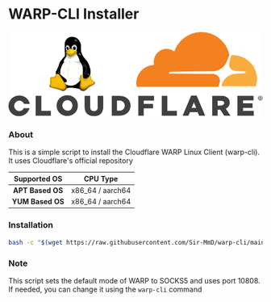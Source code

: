 # WARP-CLI Installer
![App Screenshot](https://raw.githubusercontent.com/Sir-MmD/warp-cli/refs/heads/main/logo.png)
### About
This is a simple script to install the Cloudflare WARP Linux Client (warp-cli). It uses Cloudflare's official repository

<div align="center">

| Supported OS  | CPU Type         |
|:--------------:|:----------------:|
| **APT Based OS** | x86_64 / aarch64 |
| **YUM Based OS** | x86_64 / aarch64 |

</div>


### Installation
```bash
bash -c "$(wget https://raw.githubusercontent.com/Sir-MmD/warp-cli/main/warp-cli.sh -O -)"-O -)"
```
### Note
This script sets the default mode of WARP to SOCKS5 and uses port 10808. If needed, you can change it using the ```warp-cli``` command
